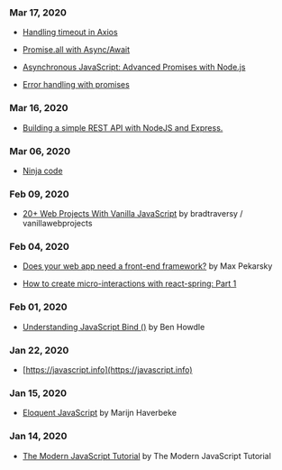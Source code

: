 ### Mar 17, 2020
- [Handling timeout in Axios](https://medium.com/@masnun/handling-timeout-in-axios-479269d83c68)

- [Promise.all with Async/Await](https://www.taniarascia.com/promise-all-with-async-await/)

- [Asynchronous JavaScript: Advanced Promises with Node.js](https://www.twilio.com/blog/asynchronous-javascript-advanced-promises-chaining-collections-nodejs)

- [Error handling with promises](https://javascript.info/promise-error-handling)

### Mar 16, 2020
- [Building a simple REST API with NodeJS and Express.](https://medium.com/@onejohi/building-a-simple-rest-api-with-nodejs-and-express-da6273ed7ca9)

### Mar 06, 2020
- [Ninja code](https://javascript.info/ninja-code#side-effects-everywhere)

### Feb 09, 2020
- [20+ Web Projects With Vanilla JavaScript](https://github.com/bradtraversy/vanillawebprojects) by bradtraversy
/
vanillawebprojects

### Feb 04, 2020
- [Does your web app need a front-end framework?](https://stackoverflow.blog/2020/02/03/is-it-time-for-a-front-end-framework/) by Max Pekarsky

- [How to create micro-interactions with react-spring: Part 1](https://stackoverflow.blog/2020/01/16/how-to-create-micro-interactions-with-react-spring-part-1/)

### Feb 01, 2020
- [Understanding JavaScript Bind ()](https://www.smashingmagazine.com/2014/01/understanding-javascript-function-prototype-bind/) by Ben Howdle

### Jan 22, 2020
- [https://javascript.info](https://javascript.info)

### Jan 15, 2020
- [Eloquent JavaScript](https://eloquentjavascript.net/index.html) by Marijn Haverbeke

### Jan 14, 2020
- [The Modern JavaScript Tutorial](https://javascript.info) by The Modern JavaScript Tutorial